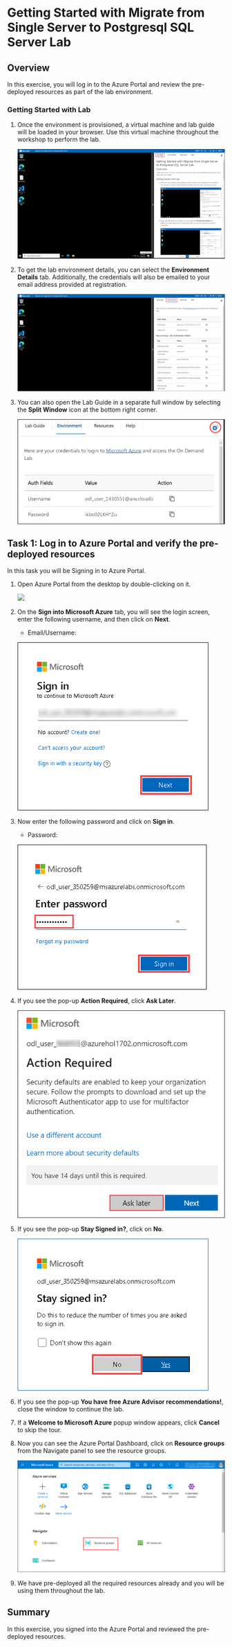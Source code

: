 # Getting Started with Migrate from Single Server to Postgresql SQL Server Lab

## Overview

In this exercise, you will log in to the Azure Portal and review the pre-deployed resources as part of the lab environment.

### Getting Started with Lab

1. Once the environment is provisioned, a virtual machine and lab guide will be loaded in your browser. Use this virtual machine throughout the workshop to perform the lab.

    ![](Images/new-gt-1.png)

1. To get the lab environment details, you can select the **Environment Details** tab. Additionally, the credentials will also be emailed to your email address provided at registration.

    ![](Images/new-gt-2.png)
    
1. You can also open the Lab Guide in a separate full window by selecting the **Split Window** icon at the bottom right corner.

    ![](Images/new-gt-3.png) 
     
## Task 1: Log in to Azure Portal and verify the pre-deployed resources

In this task you will be Signing in to Azure Portal.

1. Open Azure Portal from the desktop by double-clicking on it.
    
   ![](Images/azure%20portal.png)
   
2. On the **Sign into Microsoft Azure** tab, you will see the login screen, enter the following username, and then click on **Next**.

   * Email/Username: <inject key="AzureAdUserEmail"></inject>

   ![](https://github.com/CloudLabsAI-Azure/AIW-SAP-on-Azure/raw/main/media/M2-Ex1-portalsignin-1.png?raw=true)

3. Now enter the following password and click on **Sign in**. 

   * Password: <inject key="AzureAdUserPassword"></inject>

   ![](https://github.com/CloudLabsAI-Azure/AIW-SAP-on-Azure/blob/main/media/M2-Ex1-portalsignin-2.png?raw=true)

4. If you see the pop-up **Action Required**, click **Ask Later**.

   ![](Images/action.png)

5. If you see the pop-up **Stay Signed in?**, click on **No**.

   ![](https://github.com/CloudLabsAI-Azure/AIW-SAP-on-Azure/raw/main/media/M2-Ex1-portalsignin-3.png?raw=true)

6. If you see the pop-up **You have free Azure Advisor recommendations!**, close the window to continue the lab.

7. If a **Welcome to Microsoft Azure** popup window appears, click **Cancel** to skip the tour.

8. Now you can see the Azure Portal Dashboard, click on **Resource groups** from the Navigate panel to see the resource groups.

   ![](https://github.com/CloudLabsAI-Azure/AIW-SAP-on-Azure/blob/main/media/M2-Ex1-rg.png?raw=true)
 
9. We have pre-deployed all the required resources already and you will be using them throughout the lab.

## Summary

In this exercise, you signed into the Azure Portal and reviewed the pre-deployed resources.
 
